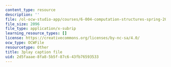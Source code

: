 ```yaml
---
content_type: resource
description: ''
file: /ol-ocw-studio-app/courses/6-004-computation-structures-spring-2017/2d5faaae8fa85b5f87c643fb76593533_FkFYxaWhn8g.vtt
file_size: 2096
file_type: application/x-subrip
learning_resource_types: []
license: https://creativecommons.org/licenses/by-nc-sa/4.0/
ocw_type: OCWFile
resourcetype: Other
title: 3play caption file
uid: 2d5faaae-8fa8-5b5f-87c6-43fb76593533
---
```

